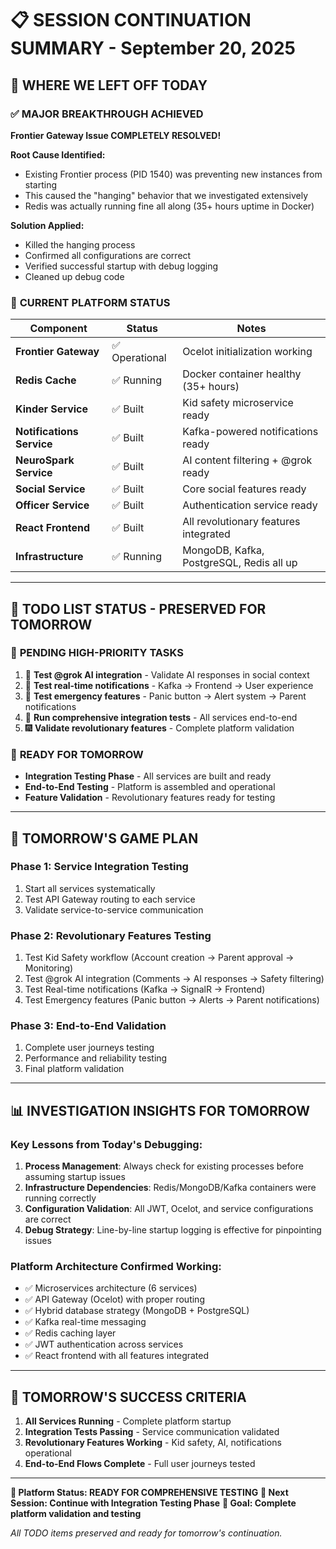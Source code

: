 # 📋 SESSION CONTINUATION SUMMARY - September 20, 2025

## 🎯 **WHERE WE LEFT OFF TODAY**

### ✅ **MAJOR BREAKTHROUGH ACHIEVED**
**Frontier Gateway Issue COMPLETELY RESOLVED!**

**Root Cause Identified:** 
- Existing Frontier process (PID 1540) was preventing new instances from starting
- This caused the "hanging" behavior that we investigated extensively
- Redis was actually running fine all along (35+ hours uptime in Docker)

**Solution Applied:**
- Killed the hanging process
- Confirmed all configurations are correct
- Verified successful startup with debug logging
- Cleaned up debug code

### 🎉 **CURRENT PLATFORM STATUS**

| Component | Status | Notes |
|-----------|--------|-------|
| **Frontier Gateway** | ✅ Operational | Ocelot initialization working |
| **Redis Cache** | ✅ Running | Docker container healthy (35+ hours) |
| **Kinder Service** | ✅ Built | Kid safety microservice ready |
| **Notifications Service** | ✅ Built | Kafka-powered notifications ready |
| **NeuroSpark Service** | ✅ Built | AI content filtering + @grok ready |
| **Social Service** | ✅ Built | Core social features ready |
| **Officer Service** | ✅ Built | Authentication service ready |
| **React Frontend** | ✅ Built | All revolutionary features integrated |
| **Infrastructure** | ✅ Running | MongoDB, Kafka, PostgreSQL, Redis all up |

---

## 📝 **TODO LIST STATUS - PRESERVED FOR TOMORROW**

### 🔄 **PENDING HIGH-PRIORITY TASKS**
1. 🧪 **Test @grok AI integration** - Validate AI responses in social context
2. 🔔 **Test real-time notifications** - Kafka → Frontend → User experience  
3. 🚨 **Test emergency features** - Panic button → Alert system → Parent notifications
4. 🧪 **Run comprehensive integration tests** - All services end-to-end
5. 🎆 **Validate revolutionary features** - Complete platform validation

### 🔄 **READY FOR TOMORROW**
- **Integration Testing Phase** - All services are built and ready
- **End-to-End Testing** - Platform is assembled and operational
- **Feature Validation** - Revolutionary features ready for testing

---

## 🚀 **TOMORROW'S GAME PLAN**

### **Phase 1: Service Integration Testing**
1. Start all services systematically
2. Test API Gateway routing to each service
3. Validate service-to-service communication

### **Phase 2: Revolutionary Features Testing**
1. Test Kid Safety workflow (Account creation → Parent approval → Monitoring)
2. Test @grok AI integration (Comments → AI responses → Safety filtering)
3. Test Real-time notifications (Kafka → SignalR → Frontend)
4. Test Emergency features (Panic button → Alerts → Parent notifications)

### **Phase 3: End-to-End Validation**
1. Complete user journeys testing
2. Performance and reliability testing
3. Final platform validation

---

## 📊 **INVESTIGATION INSIGHTS FOR TOMORROW**

### **Key Lessons from Today's Debugging:**
1. **Process Management**: Always check for existing processes before assuming startup issues
2. **Infrastructure Dependencies**: Redis/MongoDB/Kafka containers were running correctly
3. **Configuration Validation**: All JWT, Ocelot, and service configurations are correct
4. **Debug Strategy**: Line-by-line startup logging is effective for pinpointing issues

### **Platform Architecture Confirmed Working:**
- ✅ Microservices architecture (6 services)
- ✅ API Gateway (Ocelot) with proper routing
- ✅ Hybrid database strategy (MongoDB + PostgreSQL)
- ✅ Kafka real-time messaging
- ✅ Redis caching layer
- ✅ JWT authentication across services
- ✅ React frontend with all features integrated

---

## 🎯 **TOMORROW'S SUCCESS CRITERIA**

1. **All Services Running** - Complete platform startup
2. **Integration Tests Passing** - Service communication validated  
3. **Revolutionary Features Working** - Kid safety, AI, notifications operational
4. **End-to-End Flows Complete** - Full user journeys tested

---

**🚀 Platform Status: READY FOR COMPREHENSIVE TESTING**
**📅 Next Session: Continue with Integration Testing Phase**
**🎯 Goal: Complete platform validation and testing**

*All TODO items preserved and ready for tomorrow's continuation.*


